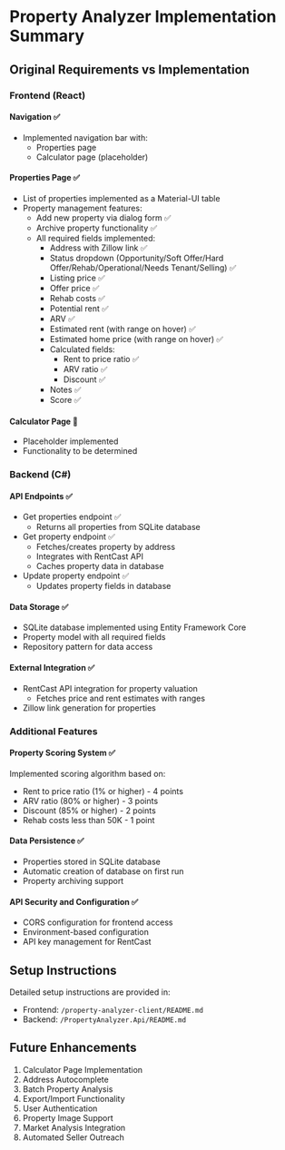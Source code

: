 # Property Analyzer Implementation Summary

## Original Requirements vs Implementation

### Frontend (React)

#### Navigation ✅
- Implemented navigation bar with:
  - Properties page
  - Calculator page (placeholder)

#### Properties Page ✅
- List of properties implemented as a Material-UI table
- Property management features:
  - Add new property via dialog form ✅
  - Archive property functionality ✅
  - All required fields implemented:
    - Address with Zillow link ✅
    - Status dropdown (Opportunity/Soft Offer/Hard Offer/Rehab/Operational/Needs Tenant/Selling) ✅
    - Listing price ✅
    - Offer price ✅
    - Rehab costs ✅
    - Potential rent ✅
    - ARV ✅
    - Estimated rent (with range on hover) ✅
    - Estimated home price (with range on hover) ✅
    - Calculated fields:
      - Rent to price ratio ✅
      - ARV ratio ✅
      - Discount ✅
    - Notes ✅
    - Score ✅

#### Calculator Page 🚧
- Placeholder implemented
- Functionality to be determined

### Backend (C#)

#### API Endpoints ✅
- Get properties endpoint ✅
  - Returns all properties from SQLite database
- Get property endpoint ✅
  - Fetches/creates property by address
  - Integrates with RentCast API
  - Caches property data in database
- Update property endpoint ✅
  - Updates property fields in database

#### Data Storage ✅
- SQLite database implemented using Entity Framework Core
- Property model with all required fields
- Repository pattern for data access

#### External Integration ✅
- RentCast API integration for property valuation
  - Fetches price and rent estimates with ranges
- Zillow link generation for properties

### Additional Features

#### Property Scoring System ✅
Implemented scoring algorithm based on:
- Rent to price ratio (1% or higher) - 4 points
- ARV ratio (80% or higher) - 3 points
- Discount (85% or higher) - 2 points
- Rehab costs less than 50K - 1 point

#### Data Persistence ✅
- Properties stored in SQLite database
- Automatic creation of database on first run
- Property archiving support

#### API Security and Configuration ✅
- CORS configuration for frontend access
- Environment-based configuration
- API key management for RentCast

## Setup Instructions

Detailed setup instructions are provided in:
- Frontend: `/property-analyzer-client/README.md`
- Backend: `/PropertyAnalyzer.Api/README.md`

## Future Enhancements

1. Calculator Page Implementation
2. Address Autocomplete
3. Batch Property Analysis
4. Export/Import Functionality
5. User Authentication
6. Property Image Support
7. Market Analysis Integration
8. Automated Seller Outreach 